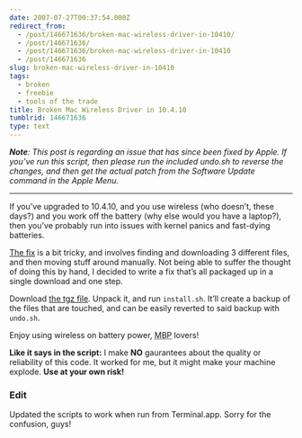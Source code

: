 ```yaml
---
date: 2007-07-27T00:37:54.000Z
redirect_from:
  - /post/146671636/broken-mac-wireless-driver-in-10410/
  - /post/146671636/
  - /post/146671636/broken-mac-wireless-driver-in-10410
  - /post/146671636
slug: broken-mac-wireless-driver-in-10410
tags:
  - broken
  - freebie
  - tools of the trade
title: Broken Mac Wireless Driver in 10.4.10
tumblrid: 146671636
type: text
---
```

<p><em><strong>Note</strong>: This post is regarding an issue that has since been fixed by Apple.  If you&rsquo;ve run this script, then please run the included undo.sh to reverse the changes, and then get the actual patch from the Software Update command in the Apple Menu.</em></p>

<hr><p>If you&rsquo;ve upgraded to 10.4.10, and you use wireless (who doesn&rsquo;t, these days?) and you work off the battery (why else would you have a laptop?), then you&rsquo;ve probably run into issues with kernel panics and fast-dying batteries.</p>

<p><a href="http://discussions.apple.com/thread.jspa?threadID=1017323&amp;tstart=50">The fix</a> is a bit tricky, and involves finding and downloading 3 different files, and then moving stuff around manually.  Not being able to suffer the thought of doing this by hand, I decided to write a fix that&rsquo;s all packaged up in a single download and one step.</p>

<p>Download <a href="http://foohack.com/blog/wp-content/uploads/2007/07/10410_wireless_fix.tgz" title="10.4.10 Wireless Fix">the tgz file</a>.  Unpack it, and run <code>install.sh</code>.  It&rsquo;ll create a backup of the files that are touched, and can be easily reverted to said backup with <code>undo.sh</code>.</p>

<p>Enjoy using wireless on battery power, <abbr title="MacBook Pro">MBP</abbr> lovers!</p>

<p><strong>Like it says in the script:</strong> I make <strong>NO</strong> gaurantees about the quality or reliability of this code.  It worked for me, but it might make your machine explode.  <strong class="warning">Use at your own risk!</strong></p>

<h3>Edit</h3>

<p>Updated the scripts to work when run from Terminal.app.  Sorry for the confusion, guys!</p>
